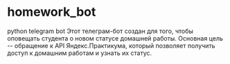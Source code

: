 # homework_bot
python telegram bot
Этот телеграм-бот создан для того, чтобы оповещать студента о новом статусе домашней работы. Основная цель -- обращение к API Яндекс.Практикума, который позволяет получить доступ к домашним работам и узнать их статус. 
